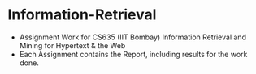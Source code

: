 # Information-Retrieval
- Assignment Work for CS635 (IIT Bombay) Information Retrieval and Mining for Hypertext & the Web
- Each Assignment contains the Report, including results for the work done. 
